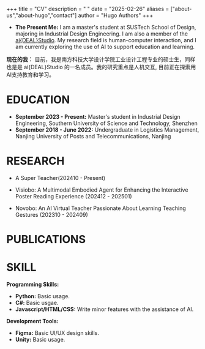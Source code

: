 +++
title = "CV"
description = " "
date = "2025-02-26"
aliases = ["about-us","about-hugo","contact"]
author = "Hugo Authors"
+++

-  **The Present Me:** I am a master's student at SUSTech School of Design, majoring in Industrial Design Engineering. I am also a member of the [ai{DEAL}Studio](https://www.anpengcheng.cn/). My research field is human-computer interaction, and I am currently exploring the use of AI to support education and learning.

**现在的我：** 目前，我是南方科技大学设计学院工业设计工程专业的硕士生，同样也是是 ai{DEAL}Studio 的一名成员。我的研究重点是人机交互, 目前正在探索用AI支持教育和学习。

# EDUCATION

- **September 2023 - Present:** Master's student in Industrial Design Engineering, Southern University of Science and Technology, Shenzhen
- **September 2018 - June 2022:** Undergraduate in Logistics Management, Nanjing University of Posts and Telecommunications, Nanjing

# RESEARCH

- A Super Teacher(202410 - Present)   

- Visiobo: A Multimodal Embodied Agent for Enhancing the Interactive Poster Reading Experience (202412 - 202501)

- Novobo: An AI Virtual Teacher Passionate About Learning Teaching Gestures (202310 - 202409)

# PUBLICATIONS


# SKILL

**Programming Skills:**

- **Python:** Basic usage.
- **C#:** Basic usgae.
- **Javascript/HTML/CSS:** Write minor features with the assistance of AI.

**Development Tools:**

- **Figma:** Basic UI/UX design skills.
- **Unity:** Basic usage.